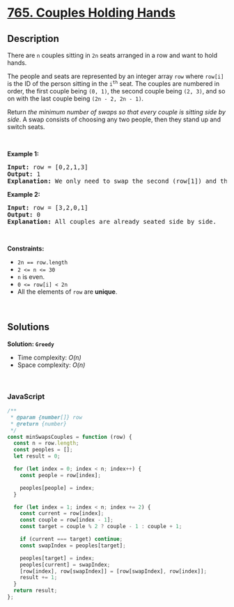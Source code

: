 # [765. Couples Holding Hands](https://leetcode.com/problems/couples-holding-hands)

## Description

<div class="elfjS" data-track-load="description_content"><p>There are <code>n</code> couples sitting in <code>2n</code> seats arranged in a row and want to hold hands.</p>

<p>The people and seats are represented by an integer array <code>row</code> where <code>row[i]</code> is the ID of the person sitting in the <code>i<sup>th</sup></code> seat. The couples are numbered in order, the first couple being <code>(0, 1)</code>, the second couple being <code>(2, 3)</code>, and so on with the last couple being <code>(2n - 2, 2n - 1)</code>.</p>

<p>Return <em>the minimum number of swaps so that every couple is sitting side by side</em>. A swap consists of choosing any two people, then they stand up and switch seats.</p>

<p>&nbsp;</p>
<p><strong class="example">Example 1:</strong></p>

<pre><strong>Input:</strong> row = [0,2,1,3]
<strong>Output:</strong> 1
<strong>Explanation:</strong> We only need to swap the second (row[1]) and third (row[2]) person.
</pre>

<p><strong class="example">Example 2:</strong></p>

<pre><strong>Input:</strong> row = [3,2,0,1]
<strong>Output:</strong> 0
<strong>Explanation:</strong> All couples are already seated side by side.
</pre>

<p>&nbsp;</p>
<p><strong>Constraints:</strong></p>

<ul>
	<li><code>2n == row.length</code></li>
	<li><code>2 &lt;= n &lt;= 30</code></li>
	<li><code>n</code> is even.</li>
	<li><code>0 &lt;= row[i] &lt; 2n</code></li>
	<li>All the elements of <code>row</code> are <strong>unique</strong>.</li>
</ul>
</div>

<p>&nbsp;</p>

## Solutions

**Solution: `Greedy`**

- Time complexity: <em>O(n)</em>
- Space complexity: <em>O(n)</em>

<p>&nbsp;</p>

### **JavaScript**

```js
/**
 * @param {number[]} row
 * @return {number}
 */
const minSwapsCouples = function (row) {
  const n = row.length;
  const peoples = [];
  let result = 0;

  for (let index = 0; index < n; index++) {
    const people = row[index];

    peoples[people] = index;
  }

  for (let index = 1; index < n; index += 2) {
    const current = row[index];
    const couple = row[index - 1];
    const target = couple % 2 ? couple - 1 : couple + 1;

    if (current === target) continue;
    const swapIndex = peoples[target];

    peoples[target] = index;
    peoples[current] = swapIndex;
    [row[index], row[swapIndex]] = [row[swapIndex], row[index]];
    result += 1;
  }
  return result;
};
```
